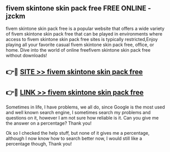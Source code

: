 ## fivem skintone skin pack free FREE ONLINE - jzckm

fivem skintone skin pack free is a popular website that offers a wide variety of fivem skintone skin pack free that can be played in environments where access to fivem skintone skin pack free sites is typically restricted,Enjoy playing all your favorite casual fivem skintone skin pack free, office, or home. Dive into the world of online freefivem skintone skin pack free without downloads!

## 👉🔴 [SITE >> fivem skintone skin pack free](http://news.freeplayer.one?title=fivem_skintone_skin_pack_free&ref=FRRE)

## 👉🔴 [LINK >> fivem skintone skin pack free](http://news.freeplayer.one?title=fivem_skintone_skin_pack_free&ref=FREE)

Sometimes in life, I have problems, we all do, since Google is the most used and well known search engine, I sometimes search my problems and questions on it, however I am not sure how reliable is it. Can you give me the answer on a percentage? Thank you!

Ok so I checked the help stuff, but none of it gives me a percentage, although I now know how to search better now, I would still like a percentage though, Thank you!